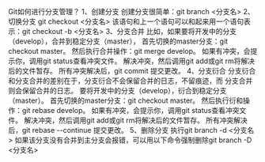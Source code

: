 Git如何进行分支管理？
     1、创建分支
     创建分支很简单：git branch <分支名>
     2、切换分支
     git checkout <分支名>
     该语句和上一个语句可以和起来用一个语句表示：git checkout -b <分支名>
     3、分支合并
     比如，如果要将开发中的分支（develop），合并到稳定分支（master），
     首先切换的master分支：git checkout master。
     然后执行合并操作：git merge develop。
     如果有冲突，会提示你，调用git status查看冲突文件。
     解决冲突，然后调用git add或git rm将解决后的文件暂存。
     所有冲突解决后，git commit 提交更改。
     4、分支衍合
     分支衍合和分支合并的差别在于，分支衍合不会保留合并的日志，不留痕迹，而 分支合并则会保留合并的日志。
     要将开发中的分支（develop），衍合到稳定分支（master）。
     首先切换的master分支：git checkout master。
     然后执行衍和操作：git rebase develop。
     如果有冲突，会提示你，调用git status查看冲突文件。
     解决冲突，然后调用git add或git rm将解决后的文件暂存。
     所有冲突解决后，git rebase --continue 提交更改。
     5、删除分支
     执行git branch -d <分支名>
     如果该分支没有合并到主分支会报错，可以用以下命令强制删除git branch -D <分支名>